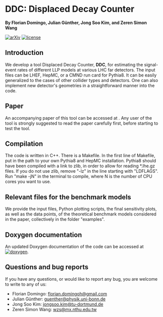 # DDC: Displaced Decay Counter

**By Florian Domingo, Julian Günther, Jong Soo Kim, and Zeren Simon Wang**


[![arXiv](http://img.shields.io/badge/arXiv-2308.XXXXX-B31B1B.svg)](https://arxiv.org/abs/2308.XXXXX)
[![license](https://img.shields.io/badge/License-MIT-blue.svg)](https://github.com/wzeren/Displaced-Decay-Counter/blob/master/LICENSE.md)


## Introduction

We develop a tool Displaced Decay Counter, **DDC**, for estimating the signal-event rates of different LLP models at various LHC far detectors. The input files can be LHEF, HepMC, or a CMND run card for Pythia8. It can be easily generalized to the cases of other collider types and detectors. One can also implement new detector's geometries in a straightforward manner into the code.


## Paper

An accompanying paper of this tool can be accessed at . Any user of the tool is strongly suggested to read the paper carefully first, before starting to test the tool.

## Compilation

The code is written in C++. There is a Makefile. In the first line of Makefile, put in the path to your own Pythia8 and HepMC installation. Pythia8 should have been compiled with a link to zlib, in order to allow for reading *.lhe.gz files. If you do not use zlib, remove "-lz" in the line starting with "LDFLAGS". Run "make -jN" in the terminal to compile, where N is the number of CPU cores you want to use.



## Relevant files for the benchmark models

We provide the input files, Python plotting scripts, the final sensitivity plots, as well as the data points, of the theoretical benchmark models considered in the paper, collectively in the folder "examples".


## Doxygen documentation

An updated Doxygen documentation of the code can be accessed at [![doxygen](https://img.shields.io/badge/Doxygen-808080)](https://wzeren.github.io/Displaced-Decay-Counter).



## Questions and bug reports

If you have any questions, or would like to report any bug, you are welcome to write to any of us:

- Florian Domingo: [florian.domingoh@gmail.com](mailto:florian.domingoh@gmail.com)
- Julian Günther: [guenther@physik.uni-bonn.de](mailto:guenther@physik.uni-bonn.de)
- Jong Soo Kim: [jongsoo.kim@tu-dortmund.de](mailto:jongsoo.kim@tu-dortmund.de)
- Zeren Simon Wang: [wzs@mx.nthu.edu.tw](mailto:wzs@mx.nthu.edu.tw)
